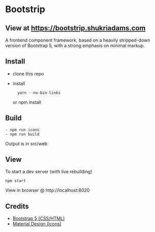 # Bootstrip

## View at https://bootstrip.shukriadams.com

A frontend component framework, based on a heavily stripped-down version of Bootstrap 5, with a strong emphasis on minimal markup.

## Install

- clone this repo
- install

        yarn --no-bin-links

  or
        npm install

## Build

    - npm run icons
    - npm run build

Output is in src/web

## View

To start a dev server (with live rebuilding)

    npm start

View in browser @ http://localhost:8020

## Credits

- [Bootstrap 5 (CSS/HTML)](https://github.com/twbs/bootstrap)
- [Material Design (Icons)](https://material.io) 